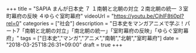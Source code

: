 +++
title =  "SAPIA まんが日本史 ７ １南朝と北朝の対立 ２南北朝の統一 ３室町幕府の反映 ４ゆらぐ室町幕府"
videoUrl = "https://youtu.be/CjhlF8ti0pI?rel=0"
categories = ["社会"]
description = "日本史をマンガアニメで学ぶ！パート7「南朝と北朝の対立」「南北朝の統一」「室町幕府の反映」「ゆらぐ室町幕府」"
tags = ["日本史","マンガ","アニメ","南朝","北朝","室町幕府"]
date = "2018-03-25T18:26:31+09:00"
draft = true
+++

